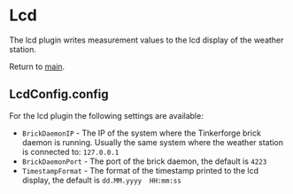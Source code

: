 # Lcd

The lcd plugin writes measurement values to the lcd display of the weather station.

Return to [main](./../Readme.md).

## LcdConfig.config

For the lcd plugin the following settings are available:

* `BrickDaemonIP` - The IP of the system where the Tinkerforge brick daemon is running. Usually the same system where the weather station is connected to: `127.0.0.1`
* `BrickDaemonPort` - The port of the brick daemon, the default is `4223`
* `TimestampFormat` - The format of the timestamp printed to the lcd display, the default is `dd.MM.yyyy  HH:mm:ss`
